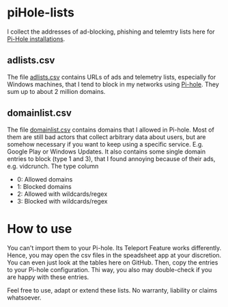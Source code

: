 # piHole-lists
I collect the addresses of ad-blocking, phishing and telemtry lists here for [Pi-Hole installations](https://github.com/pi-hole).
## adlists.csv
The file [adlists.csv](https://github.com/yjeanrenaud/piHole-lists/blob/main/adlists.csv) contains URLs of ads and telemetry lists, especially for Windows machines, that I tend to block in my networks using [Pi-hole](https://github.com/pi-hole). They sum up to about 2 million domains.
## domainlist.csv
The file [domainlist.csv](https://github.com/yjeanrenaud/piHole-lists/blob/main/domainlist.csv) contains domains that I allowed in Pi-hole.
Most of them are still bad actors that collect arbitrary data about users, but are somehow necessary if you want to keep using a specific service. E.g. Google Play or Windows  Updates. It also contains some single domain entries to block (type 1 and 3), that I found annoying because of their ads, e.g. vidcrunch.
The type column
- 0: Allowed domains
- 1: Blocked domains
- 2: Allowed with wildcards/regex
- 3: Blocked with wildcards/regex
# How to use
You can't import them to your Pi-hole. Its Teleport Feature works differently. Hence, you may open the csv files in the speadsheet app at your discretion. You can even just look at the tables here on GitHub. Then, copy the entries to your Pi-hole configuration. Thi way, you also may double-check if you are happy with these entries.

Feel free to use, adapt or extend these lists. No warranty, liability or claims whatsoever.
